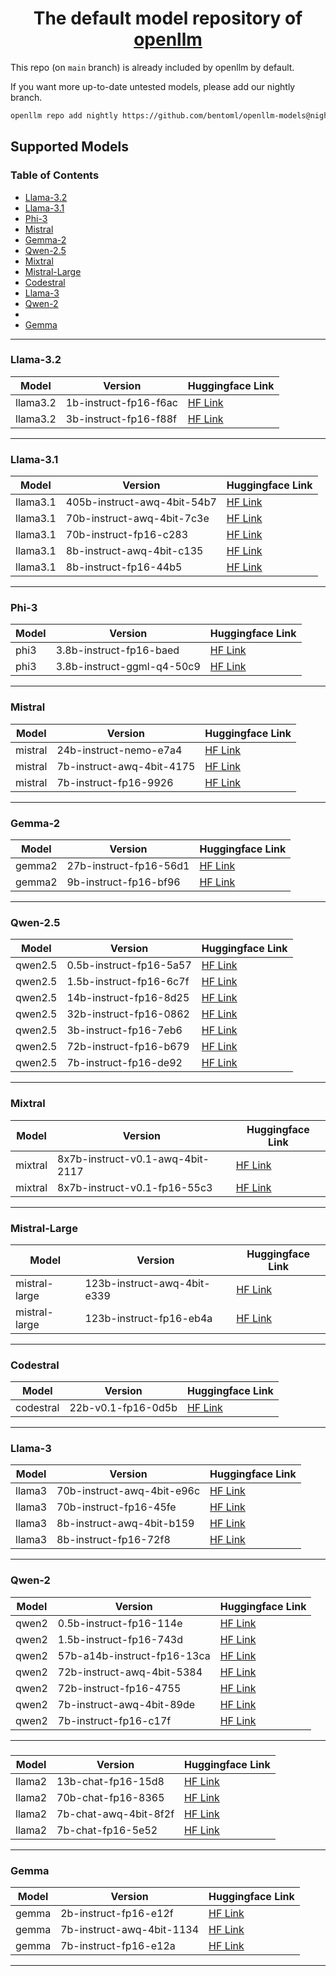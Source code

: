 <div align="center">
    <h1 align="center">The default model repository of <a href="https://github.com/bentoml/openllm">openllm</a></h1>
</div>

This repo (on `main` branch) is already included by openllm by default.

If you want more up-to-date untested models, please add our nightly branch.

```bash
openllm repo add nightly https://github.com/bentoml/openllm-models@nightly
```

## Supported Models

### Table of Contents

- [Llama-3.2](#llama3.2)
- [Llama-3.1](#llama3.1)
- [Phi-3](#phi3)
- [Mistral](#mistral)
- [Gemma-2](#gemma2)
- [Qwen-2.5](#qwen2.5)
- [Mixtral](#mixtral)
- [Mistral-Large](#mistral-large)
- [Codestral](#codestral)
- [Llama-3](#llama3)
- [Qwen-2](#qwen2)
- [](#llama2)
- [Gemma](#gemma)

---


### Llama-3.2 <a id="llama3.2"></a>

| Model | Version | Huggingface Link |
| --- | --- | --- |
| llama3.2 | 1b-instruct-fp16-f6ac | [HF Link](https://huggingface.co/meta-llama/Llama-3.2-1B-Instruct) |
| llama3.2 | 3b-instruct-fp16-f88f | [HF Link](https://huggingface.co/meta-llama/Llama-3.2-3B-Instruct) |

---


### Llama-3.1 <a id="llama3.1"></a>

| Model | Version | Huggingface Link |
| --- | --- | --- |
| llama3.1 | 405b-instruct-awq-4bit-54b7 | [HF Link](https://huggingface.co/hugging-quants/Meta-Llama-3.1-405B-Instruct-AWQ-INT4) |
| llama3.1 | 70b-instruct-awq-4bit-7c3e | [HF Link](https://huggingface.co/hugging-quants/Meta-Llama-3.1-70B-Instruct-AWQ-INT4) |
| llama3.1 | 70b-instruct-fp16-c283 | [HF Link](https://huggingface.co/meta-llama/Meta-Llama-3.1-70B-Instruct) |
| llama3.1 | 8b-instruct-awq-4bit-c135 | [HF Link](https://huggingface.co/hugging-quants/Meta-Llama-3.1-8B-Instruct-AWQ-INT4) |
| llama3.1 | 8b-instruct-fp16-44b5 | [HF Link](https://huggingface.co/meta-llama/Meta-Llama-3.1-8B-Instruct) |

---


### Phi-3 <a id="phi3"></a>

| Model | Version | Huggingface Link |
| --- | --- | --- |
| phi3 | 3.8b-instruct-fp16-baed | [HF Link](https://huggingface.co/microsoft/Phi-3-mini-4k-instruct) |
| phi3 | 3.8b-instruct-ggml-q4-50c9 | [HF Link](https://huggingface.co/microsoft/Phi-3-mini-4k-instruct-gguf) |

---


### Mistral <a id="mistral"></a>

| Model | Version | Huggingface Link |
| --- | --- | --- |
| mistral | 24b-instruct-nemo-e7a4 | [HF Link](https://huggingface.co/mistralai/Mistral-Nemo-Instruct-2407) |
| mistral | 7b-instruct-awq-4bit-4175 | [HF Link](https://huggingface.co/TheBloke/Mistral-7B-Instruct-v0.1-AWQ) |
| mistral | 7b-instruct-fp16-9926 | [HF Link](https://huggingface.co/mistralai/Mistral-7B-Instruct-v0.1) |

---


### Gemma-2 <a id="gemma2"></a>

| Model | Version | Huggingface Link |
| --- | --- | --- |
| gemma2 | 27b-instruct-fp16-56d1 | [HF Link](https://huggingface.co/google/gemma-2-27b-it) |
| gemma2 | 9b-instruct-fp16-bf96 | [HF Link](https://huggingface.co/google/gemma-2-9b-it) |

---


### Qwen-2.5 <a id="qwen2.5"></a>

| Model | Version | Huggingface Link |
| --- | --- | --- |
| qwen2.5 | 0.5b-instruct-fp16-5a57 | [HF Link](https://huggingface.co/Qwen/Qwen2.5-0.5B-Instruct) |
| qwen2.5 | 1.5b-instruct-fp16-6c7f | [HF Link](https://huggingface.co/Qwen/Qwen2.5-1.5B-Instruct) |
| qwen2.5 | 14b-instruct-fp16-8d25 | [HF Link](https://huggingface.co/Qwen/Qwen2.5-14B-Instruct) |
| qwen2.5 | 32b-instruct-fp16-0862 | [HF Link](https://huggingface.co/Qwen/Qwen2.5-32B-Instruct) |
| qwen2.5 | 3b-instruct-fp16-7eb6 | [HF Link](https://huggingface.co/Qwen/Qwen2.5-3B-Instruct) |
| qwen2.5 | 72b-instruct-fp16-b679 | [HF Link](https://huggingface.co/Qwen/Qwen2.5-72B-Instruct) |
| qwen2.5 | 7b-instruct-fp16-de92 | [HF Link](https://huggingface.co/Qwen/Qwen2.5-7B-Instruct) |

---


### Mixtral <a id="mixtral"></a>

| Model | Version | Huggingface Link |
| --- | --- | --- |
| mixtral | 8x7b-instruct-v0.1-awq-4bit-2117 | [HF Link](https://huggingface.co/casperhansen/mixtral-instruct-awq) |
| mixtral | 8x7b-instruct-v0.1-fp16-55c3 | [HF Link](https://huggingface.co/mistralai/Mixtral-8x7B-Instruct-v0.1) |

---


### Mistral-Large <a id="mistral-large"></a>

| Model | Version | Huggingface Link |
| --- | --- | --- |
| mistral-large | 123b-instruct-awq-4bit-e339 | [HF Link](https://huggingface.co/casperhansen/mistral-large-instruct-2407-awq) |
| mistral-large | 123b-instruct-fp16-eb4a | [HF Link](https://huggingface.co/mistralai/Mistral-Large-Instruct-2407) |

---


### Codestral <a id="codestral"></a>

| Model | Version | Huggingface Link |
| --- | --- | --- |
| codestral | 22b-v0.1-fp16-0d5b | [HF Link](https://huggingface.co/mistralai/Codestral-22B-v0.1) |

---


### Llama-3 <a id="llama3"></a>

| Model | Version | Huggingface Link |
| --- | --- | --- |
| llama3 | 70b-instruct-awq-4bit-e96c | [HF Link](https://huggingface.co/casperhansen/llama-3-70b-instruct-awq) |
| llama3 | 70b-instruct-fp16-45fe | [HF Link](https://huggingface.co/meta-llama/Meta-Llama-3-70B-Instruct) |
| llama3 | 8b-instruct-awq-4bit-b159 | [HF Link](https://huggingface.co/casperhansen/llama-3-8b-instruct-awq) |
| llama3 | 8b-instruct-fp16-72f8 | [HF Link](https://huggingface.co/meta-llama/Meta-Llama-3-8B-Instruct) |

---


### Qwen-2 <a id="qwen2"></a>

| Model | Version | Huggingface Link |
| --- | --- | --- |
| qwen2 | 0.5b-instruct-fp16-114e | [HF Link](https://huggingface.co/Qwen/Qwen2-0.5B-Instruct) |
| qwen2 | 1.5b-instruct-fp16-743d | [HF Link](https://huggingface.co/Qwen/Qwen2-1.5B-Instruct) |
| qwen2 | 57b-a14b-instruct-fp16-13ca | [HF Link](https://huggingface.co/Qwen/Qwen2-57B-A14B-Instruct) |
| qwen2 | 72b-instruct-awq-4bit-5384 | [HF Link](https://huggingface.co/Qwen/Qwen2-72B-Instruct-AWQ) |
| qwen2 | 72b-instruct-fp16-4755 | [HF Link](https://huggingface.co/Qwen/Qwen2-72B-Instruct) |
| qwen2 | 7b-instruct-awq-4bit-89de | [HF Link](https://huggingface.co/Qwen/Qwen2-7B-Instruct-AWQ) |
| qwen2 | 7b-instruct-fp16-c17f | [HF Link](https://huggingface.co/Qwen/Qwen2-7B-Instruct) |

---


###  <a id="llama2"></a>

| Model | Version | Huggingface Link |
| --- | --- | --- |
| llama2 | 13b-chat-fp16-15d8 | [HF Link](https://huggingface.co/meta-llama/Llama-2-13b-chat-hf) |
| llama2 | 70b-chat-fp16-8365 | [HF Link](https://huggingface.co/meta-llama/Llama-2-70b-chat-hf) |
| llama2 | 7b-chat-awq-4bit-8f2f | [HF Link](https://huggingface.co/TheBloke/Llama-2-7B-Chat-AWQ) |
| llama2 | 7b-chat-fp16-5e52 | [HF Link](https://huggingface.co/meta-llama/Llama-2-7b-chat-hf) |

---


### Gemma <a id="gemma"></a>

| Model | Version | Huggingface Link |
| --- | --- | --- |
| gemma | 2b-instruct-fp16-e12f | [HF Link](https://huggingface.co/google/gemma-2b-it) |
| gemma | 7b-instruct-awq-4bit-1134 | [HF Link](https://huggingface.co/casperhansen/gemma-7b-it-awq) |
| gemma | 7b-instruct-fp16-e12a | [HF Link](https://huggingface.co/google/gemma-7b-it) |

---

